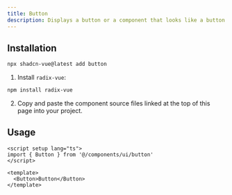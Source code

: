 ```yaml
---
title: Button
description: Displays a button or a component that looks like a button.
---
```



<ComponentPreview name="ButtonDemo"  /> 

## Installation

```bash
npx shadcn-vue@latest add button
```

<ManualInstall>

1. Install `radix-vue`:

```bash
npm install radix-vue
```

2. Copy and paste the component source files linked at the top of this page into your project.
</ManualInstall>

## Usage

```vue
<script setup lang="ts">
import { Button } from '@/components/ui/button'
</script>

<template>
  <Button>Button</Button>
</template>
```